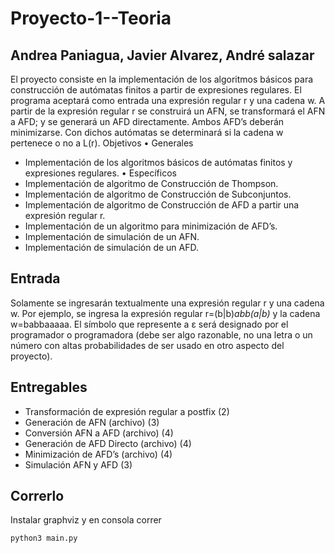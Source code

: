 # Proyecto-1--Teoria
## Andrea Paniagua, Javier Alvarez, André salazar

El proyecto consiste en la implementación de los algoritmos básicos para construcción de autómatas finitos a
partir de expresiones regulares. El programa aceptará como entrada una expresión regular r y una cadena w. A
partir de la expresión regular r se construirá un AFN, se transformará el AFN a AFD; y se generará un AFD
directamente. Ambos AFD’s deberán minimizarse. Con dichos autómatas se determinará si la cadena w pertenece o
no a L(r).
Objetivos
• Generales
- Implementación de los algoritmos básicos de autómatas finitos y expresiones regulares.
• Específicos
- Implementación de algoritmo de Construcción de Thompson.
- Implementación de algoritmo de Construcción de Subconjuntos.
- Implementación de algoritmo de Construcción de AFD a partir una expresión regular r.
- Implementación de un algoritmo para minimización de AFD’s.
- Implementación de simulación de un AFN.
- Implementación de simulación de un AFD.


## Entrada

Solamente se ingresarán textualmente una expresión regular r y una cadena w. Por ejemplo, se ingresa
la expresión regular r=(b|b)*abb(a|b)* y la cadena w=babbaaaaa. El símbolo que represente a ε será
designado por el programador o programadora (debe ser algo razonable, no una letra o un número con
altas probabilidades de ser usado en otro aspecto del proyecto).

## Entregables

- Transformación de expresión regular a postfix (2)
- Generación de AFN (archivo) (3)
- Conversión AFN a AFD (archivo) (4)
- Generación de AFD Directo (archivo) (4)
- Minimización de AFD’s (archivo) (4)
- Simulación AFN y AFD (3)

## Correrlo

Instalar graphviz y en consola correr

```
python3 main.py
```
